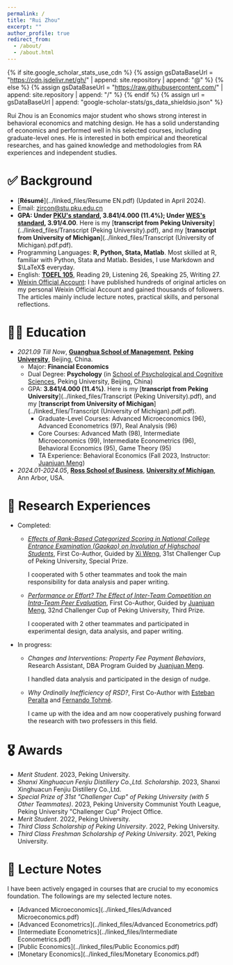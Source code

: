 ```yaml
---
permalink: /
title: "Rui Zhou"
excerpt: ""
author_profile: true
redirect_from: 
  - /about/
  - /about.html
---
```


{% if site.google_scholar_stats_use_cdn %}
{% assign gsDataBaseUrl = "https://cdn.jsdelivr.net/gh/" | append: site.repository | append: "@" %}
{% else %}
{% assign gsDataBaseUrl = "https://raw.githubusercontent.com/" | append: site.repository | append: "/" %}
{% endif %}
{% assign url = gsDataBaseUrl | append: "google-scholar-stats/gs_data_shieldsio.json" %}


Rui Zhou is an Economics major student who shows strong interest in behavioral economics and matching design. He has a solid understanding of economics and performed well in his selected courses, including graduate-level ones. He is interested in both empirical and theoretical researches, and has gained knowledge and methodologies from RA experiences and independent studies.


<span class='anchor' id='background'></span>

# ✅ Background

* [**Résumé**](../linked_files/Resume EN.pdf) (Updated in April 2024).
* Email: <a href="mailto:zircon@stu.pku.edu.cn">zircon@stu.pku.edu.cn</a>
* **GPA: Under [PKU's standard](https://dean.pku.edu.cn/web/rules_info.php?id=12), 3.841/4.000 (11.4%); Under [WES's standard](https://applications.wes.org/accesswes/pages/TermsConds.pdf), 3.91/4.00**. Here is my [**transcript from Peking University**](../linked_files/Transcript (Peking University).pdf), and my [**transcript from University of Michigan**](../linked_files/Transcript (University of Michigan).pdf.pdf).
* Programming Languages: **R, Python, Stata, Matlab**. Most skilled at R, familiar with Python, Stata and Matlab. Besides, I use Markdown and $\LaTeX$ everyday.
* English: [**TOEFL 105**](../linked_files/TOEFL_230715.pdf), Reading 29, Listening 26, Speaking 25, Writing 27.
* [Weixin Official Account](https://mp.weixin.qq.com/s?__biz=Mzk0NTMxNjcxNg==&mid=2247491485&idx=1&sn=c4fda51b662c9130550966d2eb22787e&chksm=c316699ef461e0887070e8ffcf1063606982dde436ac0c45437d1a35dd4552d443991dd4d635#rd): I have published hundreds of original articles on my personal Weixin Official Account and gained thousands of followers. The articles mainly include lecture notes, practical skills, and personal reflections.

<span class='anchor' id='education'></span>

# 🧑‍🎓 Education

- *2021.09 Till Now*, [**Guanghua School of Management**](https://en.gsm.pku.edu.cn/), [**Peking University**](https://english.pku.edu.cn/), Beijing, China.
  - Major: **Financial Economics**
  - Dual Degree: **Psychology** (in [School of Psychological and Cognitive Sciences](http://psy.pku.edu.cn/), Peking University, Beijing, China)
  - GPA: **3.841/4.000 (11.4%)**. Here is my [**transcript from Peking University**](../linked_files/Transcript (Peking University).pdf), and my [**transcript from University of Michigan**](../linked_files/Transcript (University of Michigan).pdf.pdf).
    * Graduate-Level Courses: Advanced Microeconomics (96), Advanced Econometrics (97), Real Analysis (96)
    * Core Courses: Advanced Math (98), Intermediate Microeconomics (99), Intermediate Econometrics (96), Behavioral Economics (95), Game Theory (95)
    * TA Experience: Behavioral Economics (Fall 2023, Instructor: [Juanjuan Meng](https://en.gsm.pku.edu.cn/faculty/jumeng/))
      <!-- Advanced Microeconomics (Fall 2024, Instructor: [Eric Shi](https://econ.pku.edu.cn/english/faculty/fulltimefaculty/sdfasd/357924.htm)) -->
- *2024.01-2024.05*, [**Ross School of Business**](https://michiganross.umich.edu/), [**University of Michigan**](https://umich.edu/), Ann Arbor, USA.

<span class='anchor' id='researchexp'></span>

# 🧪 Research Experiences

* Completed: 
  * [_Effects of Rank-Based Categorized Scoring in National College Entrance Examination (Gaokao) on Involution of Highschool Students_](../linked_files/等级赋分制对高考考生内卷程度的影响.pdf), First Co-Author, Guided by [Xi Weng](https://en.gsm.pku.edu.cn/faculty/wengxi125/), 31st Challenger Cup of Peking University, Special Prize.

    I cooperated with 5 other teammates and took the main responsibility for data analysis and paper writing.
  * [_Performance or Effort? The Effect of Inter-Team Competition on Intra-Team Peer Evaluation_](../linked_files/“功劳”还是“苦劳”？——团队间竞争对团队成员互评的影响.pdf), First Co-Author, Guided by [Juanjuan Meng](https://en.gsm.pku.edu.cn/faculty/jumeng/), 32nd Challenger Cup of Peking University, Third Prize.

    I cooperated with 2 other teammates and participated in experimental design, data analysis, and paper writing.
* In progress:
  * _Changes and Interventions: Property Fee Payment Behaviors_, Research Assistant, DBA Program Guided by [Juanjuan Meng](https://en.gsm.pku.edu.cn/faculty/jumeng/).

    I handled data analysis and participated in the design of nudge.
  * _Why Ordinally Inefficiency of RSD?_, First Co-Author with [Esteban Peralta](https://sites.lsa.umich.edu/eperalta/) and [Fernando Tohmé](https://gcas.ie/why-gcas/research/research-fellows/fernando-tohme).

    I came up with the idea and am now cooperatively pushing forward the research with two professers in this field.

<span class='anchor' id='awards'></span>

# 🎖 Awards

* _Merit Student_. 2023, Peking University.
* _Shanxi Xinghuacun Fenjiu Distillery Co.,Ltd. Scholarship_. 2023, Shanxi Xinghuacun Fenjiu Distillery Co.,Ltd.
* _Special Prize of 31st "Challenger Cup" of Peking University (with 5 Other Teammates)_. 2023, Peking University Communist Youth League, Peking University "Challenger Cup" Project Office.
* _Merit Student_. 2022, Peking University.
* _Third Class Scholarship of Peking University_. 2022, Peking University.
* _Third Class Freshman Scholarship of Peking University_. 2021, Peking University.

<span class='anchor' id='lecturenotes'></span>

# 📒 Lecture Notes

I have been actively engaged in courses that are crucial to my economics foundation. The followings are my selected lecture notes.

* [Advanced Microeconomics](../linked_files/Advanced Microeconomics.pdf)
* [Advanced Econometrics](../linked_files/Advanced Econometrics.pdf)
* [Intermediate Econometrics](../linked_files/Intermediate Econometrics.pdf)
* [Public Economics](../linked_files/Public Economics.pdf)
* [Monetary Economics](../linked_files/Monetary Economics.pdf)

